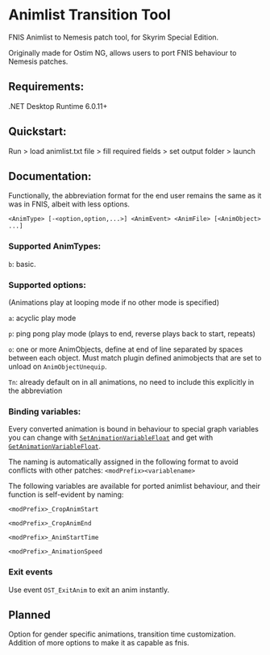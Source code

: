 # Animlist Transition Tool
FNIS Animlist to Nemesis patch tool, for Skyrim Special Edition.

Originally made for Ostim NG, allows users to port FNIS behaviour to Nemesis patches.

## Requirements:

.NET Desktop Runtime 6.0.11+

## Quickstart:

Run > load animlist.txt file > fill required fields > set output folder > launch

## Documentation:

Functionally, the abbreviation format for the end user remains the same as it was in FNIS, albeit with less options.

`<AnimType> [-<option,option,...>] <AnimEvent> <AnimFile> [<AnimObject> ...]`

### Supported AnimTypes:

`b`: basic.

### Supported options:

(Animations play at looping mode if no other mode is specified)

`a`: acyclic play mode

`p`: ping pong play mode (plays to end, reverse plays back to start, repeats)

`o`: one or more AnimObjects, define at end of line separated by spaces between each object. Must match plugin defined animobjects that are set to unload on `AnimObjectUnequip`.


`Tn`: already default on in all animations, no need to include this explicitly in the abbreviation


### Binding variables:
Every converted animation is bound in behaviour to special graph variables you can change with [`SetAnimationVariableFloat`](https://www.creationkit.com/index.php?title=SetAnimationVariableFloat_-_ObjectReference) and get with [`GetAnimationVariableFloat`](https://www.creationkit.com/index.php?title=GetAnimationVariableFloat_-_ObjectReference).

The naming is automatically assigned in the following format to avoid conflicts with other patches:
`<modPrefix><variablename>`

The following variables are available for ported animlist behaviour, and their function is self-evident by naming:

`<modPrefix>_CropAnimStart`

`<modPrefix>_CropAnimEnd`

`<modPrefix>_AnimStartTime`

`<modPrefix>_AnimationSpeed`



### Exit events
Use event `OST_ExitAnim` to exit an anim instantly.

## Planned
Option for gender specific animations, transition time customization. Addition of more options to make it as capable as fnis.
